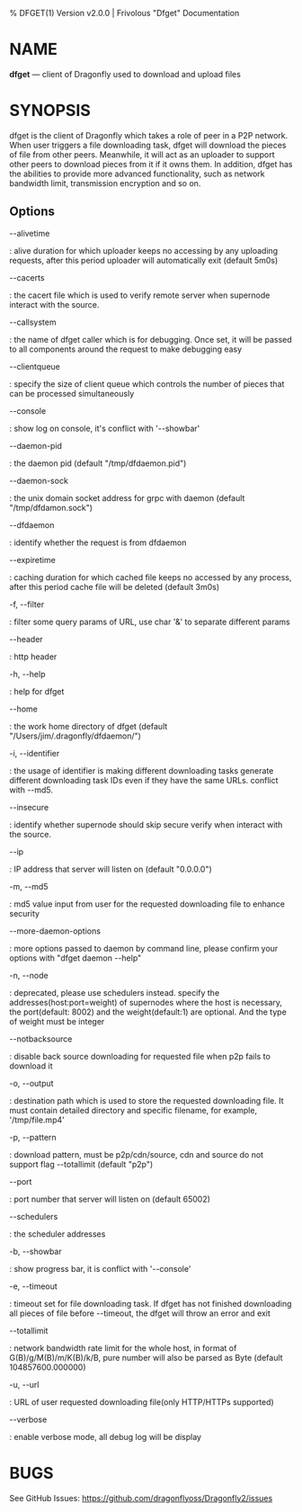 % DFGET(1) Version v2.0.0 | Frivolous "Dfget" Documentation

NAME
====

**dfget** — client of Dragonfly used to download and upload files

SYNOPSIS
========

dfget is the client of Dragonfly which takes a role of peer in a P2P network. When user triggers a file downloading
task, dfget will download the pieces of file from other peers. Meanwhile, it will act as an uploader to support other
peers to download pieces from it if it owns them. In addition, dfget has the abilities to provide more advanced
functionality, such as network bandwidth limit, transmission encryption and so on.

Options
-------

--alivetime

:   alive duration for which uploader keeps no accessing by any uploading requests, after this period uploader will automatically exit (default 5m0s)

--cacerts

:   the cacert file which is used to verify remote server when supernode interact with the source.

--callsystem

:   the name of dfget caller which is for debugging. Once set, it will be passed to all components around the request to make debugging easy

--clientqueue

:   specify the size of client queue which controls the number of pieces that can be processed simultaneously

--console

:   show log on console, it's conflict with '--showbar'

--daemon-pid

:   the daemon pid (default "/tmp/dfdaemon.pid")

--daemon-sock

:   the unix domain socket address for grpc with daemon (default "/tmp/dfdamon.sock")

--dfdaemon

:   identify whether the request is from dfdaemon

--expiretime

:   caching duration for which cached file keeps no accessed by any process, after this period cache file will be deleted (default 3m0s)

-f, --filter

:   filter some query params of URL, use char '&' to separate different params

--header

:   http header

-h, --help

:   help for dfget

--home

:   the work home directory of dfget (default "/Users/jim/.dragonfly/dfdaemon/")

-i, --identifier

:   the usage of identifier is making different downloading tasks generate different downloading task IDs even if they have the same URLs. conflict with --md5.

--insecure

:   identify whether supernode should skip secure verify when interact with the source.

--ip

:   IP address that server will listen on (default "0.0.0.0")

-m, --md5

:   md5 value input from user for the requested downloading file to enhance security

--more-daemon-options

:   more options passed to daemon by command line, please confirm your options with "dfget daemon --help"

-n, --node

:   deprecated, please use schedulers instead. specify the addresses(host:port=weight) of supernodes where the host is necessary, the port(default: 8002) and the weight(default:1) are optional. And the type of weight must be integer

--notbacksource

:   disable back source downloading for requested file when p2p fails to download it

-o, --output

:   destination path which is used to store the requested downloading file. It must contain detailed directory and specific filename, for example, '/tmp/file.mp4'

-p, --pattern

:   download pattern, must be p2p/cdn/source, cdn and source do not support flag --totallimit (default "p2p")

--port

:   port number that server will listen on (default 65002)

--schedulers

:   the scheduler addresses

-b, --showbar

:   show progress bar, it is conflict with '--console'

-e, --timeout

:   timeout set for file downloading task. If dfget has not finished downloading all pieces of file before --timeout, the dfget will throw an error and exit

--totallimit

:   network bandwidth rate limit for the whole host, in format of G(B)/g/M(B)/m/K(B)/k/B, pure number will also be parsed as Byte (default 104857600.000000)

-u, --url

:   URL of user requested downloading file(only HTTP/HTTPs supported)

--verbose

:   enable verbose mode, all debug log will be display

BUGS
====

See GitHub Issues: <https://github.com/dragonflyoss/Dragonfly2/issues>
